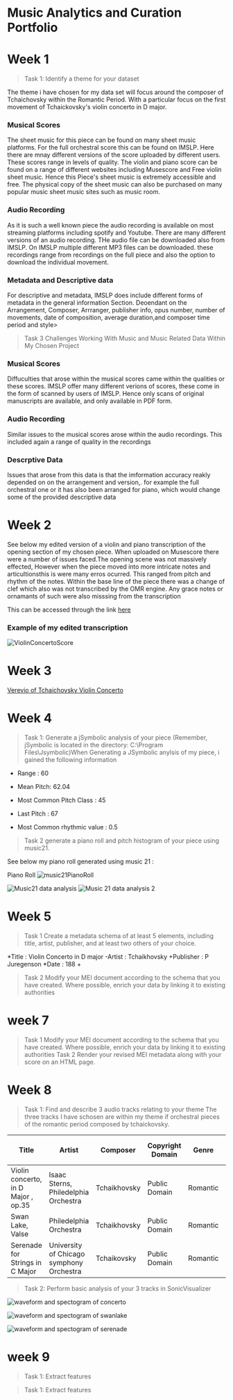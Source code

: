 # Music Analytics and Curation Portfolio


#  Week 1    


>Task 1: Identify a theme for your dataset


The theme i have chosen for my data set will focus around the composer of Tchaichovsky within the Romantic Period. With a particular focus on the first movement of Tchaickovsky's violin concerto in D major.

  ### Musical Scores
  
  The sheet music for this piece can be found on many sheet music platforms. For the full orchestral score this can be found on IMSLP. Here there are mnay different versions of the score uploaded by different users. These scores range in levels of quality. The violin and piano score can be found on a range of different websites including Musescore and Free violin sheet music. Hence this Piece's sheet music is extremely accessible and free. The physical copy of the sheet music can also be purchased on many popular music sheet music sites such as music room.
  
 ### Audio Recording 
 
 As it is such a well known piece the audio recording is available on most streaming platforms including spotify and Youtube. There are many different versions of an audio recording. THe audio file can be downloaded also from IMSLP. On IMSLP multiple different MP3 files can be downloaded. these recordings range from recordings on the full piece and also the option to download the individual movement. 
 ### Metadata and Descriptive data
 For descriptive and metadata, IMSLP does include different forms of metadata in the general information Section. Deoendant on the Arrangement, Composer, Arrranger, publisher info, opus number, number of movements, date of composition, average duration,and composer time period and style> 

 >Task 3 Challenges Working With Music and Music Related Data Within My Chosen Project

### Musical Scores 
Diffuculties that arose within the musical scores came within the qualities or these scores. IMSLP offer many different verions of scores, these come in the form of scanned by users of IMSLP. Hence only scans of original manuscripts are available, and only available in PDF form.

### Audio Recording 
Similar issues to the musical scores arose within the audio recordings. This included again a range of quality in the recordings 


### Descrptive Data 
 Issues that arose from this data is that the imformation accuracy reakly depended on on the arrangement and version,. for example the full orchestral one or it has also been arranged for piano, which would change some of the provided descriptive data 
 </Details>



# Week 2

See below my edited version of a violin and piano transcription of the opening section of my chosen piece. When uploaded on Musescore there were a number of issues faced.The opening scene was not massively effected, However when the piece moved into more intricate notes and articultionsthis is were many erros ocurred. This ranged from pitch and rhythm of the notes. Within the base line of the piece there was a change of clef which also was not transcribed by the OMR engine. Any grace notes or ornamants of such were also misssing from the transcription 

 This can be accessed through the link [here](https://github.com/rkirk903/MCA-2024/blob/master/MusicAnalyticsScore2619532K.mscz) 
 
 ### Example of my edited transcription
 
 ![ViolinConcertoScore](https://github.com/rkirk903/MCA-2024/blob/master/MusicAnalyticsScore2619532K-1.png)
 
 
# Week 3

[Verevio of Tchaichovsky Violin Concerto](verovio_markdown.md)








# Week 4
> Task 1: Generate a jSymbolic analysis of your piece (Remember, jSymbolic is located in the directory:  C:\Program Files\Jsymbolic)When Generating a JSymbolic anylsis of my piece, i gained the following information

- Range : 60

* Mean Pitch: 62.04

+ Most Common Pitch Class : 45

- Last Pitch : 67

* Most Common rhythmic value : 0.5

> Task 2 generate a piano roll and pitch histogram of your piece using music21.


See below my piano roll generated using music 21 :

Piano Roll
![music21PianoRoll](https://github.com/rkirk903/MCA-2024/blob/master/PianoRollmage.png)

![Music21 data analysis](https://github.com/rkirk903/MCA-2024/blob/master/Music21Graph.png) 
![Music 21 data analysis 2](https://github.com/rkirk903/MCA-2024/blob/master/ScatterPlot.png)


# Week 5
> Task 1 Create a metadata schema of at least 5 elements, including title, artist, publisher, and at least two others of your choice.

*Title : Violin Concerto in D major
-Artist : Tchaikhovsky
+Publisher : P Juregenson 
*Date : 188
+


> Task 2 Modify your MEI document according to the schema that you have created. Where possible, enrich your data by linking it to existing authorities 

# week 7
 > Task 1 Modify your MEI document according to the schema that you have created. Where possible, enrich your data by linking it to existing authorities 
 > Task 2 Render your revised MEI metadata along with your score on an HTML page.





# Week 8 


> Task 1: Find and describe 3 audio tracks relating to your theme
The three tracks I have schosen are within my theme if orchestral pieces of the romantic period composed by tchaickovsky. 

| Title | Artist | Composer | Copyright Domain | Genre | File/audio format | Number of Channels | Sample Rate | Bits per Second | Duration |
| ------|--------|----------|------------------|-------|-------------------|--------------------|-------------|-----------------|----------|
|Violin concerto, in D Major , op.35| Isaac Sterns, Philedelphia Orchestra|Tchaikhovsky| Public Domain|Romantic|IMSLP|MP3| 2| 48kHz|?|17:29|
|Swan Lake, Valse| Philedelphia Orchestra |Tchaikhovsky| Public Domain| Romantic| Internet Archive|MP3| 2|44.1kHz| ?|06:06|
|Serenade for Strings in C Major | University of Chicago symphony Orchestra|Tchaikovsky|Public Domain|Romantic|Internet Archive|MP3|2|44.1kHz|?|10:42|

> Task 2: Perform basic analysis of your 3 tracks in SonicVisualizer


![waveform and spectogram of concerto](https://github.com/rkirk903/MCA-2024/blob/master/concerto%20week%208%20ss.jpg)

![waveform and spectogram of swanlake](https://github.com/rkirk903/MCA-2024/blob/master/valse%20week%208%20.jpg)

![waveform and spectogram of serenade](https://github.com/rkirk903/MCA-2024/blob/master/serenade%20week%208.jpg)

# week 9 

> Task 1: Extract features


> Task 1: Extract features













